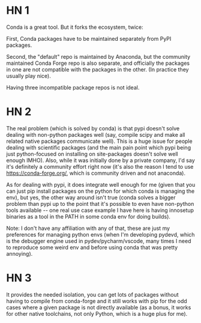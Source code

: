 
# HN 1

Conda is a great tool.
But it forks the ecosystem, twice:

First, Conda packages have to be maintained separately from PyPI packages.

Second, the "default" repo is maintained by Anaconda, but the community maintained Conda Forge repo is also separate, and officially the packages in one are not compatible with the packages in the other. (In practice they usually play nice).

Having three incompatible package repos is not ideal.


# HN 2

The real problem (which is solved by conda) is that pypi doesn't solve dealing with non-python packages well (say, compile scipy and make all related native packages communicate well). This is a huge issue for people dealing with scientific packages (and the main pain point which pypi being just python-focused on installing on site-packages doesn't solve well enough IMHO).
Also, while it was initially done by a private company, I'd say it's definitely a community effort right now (it's also the reason I tend to use https://conda-forge.org/, which is community driven and not anaconda).

As for dealing with pypi, it does integrate well enough for me (given that you can just pip install packages on the python for which conda is managing the env), but yes, the other way around isn't true (conda solves a bigger problem than pypi up to the point that it's possible to even have non-python tools available -- one real use case example I have here is having innosetup binaries as a tool in the PATH in some conda env for doing builds).

Note: I don't have any affiliation with any of that, these are just my preferences for managing python envs (when I'm developing pydevd, which is the debugger engine used in pydev/pycharm/vscode, many times I need to reproduce some weird env and before using conda that was pretty annoying).

# HN 3
It provides the needed isolation, you can get lots of packages without having to compile from conda-forge and it still works with pip for the odd cases where a given package is not directly available (as a bonus, it works for other native toolchains, not only Python, which is a huge plus for me).

